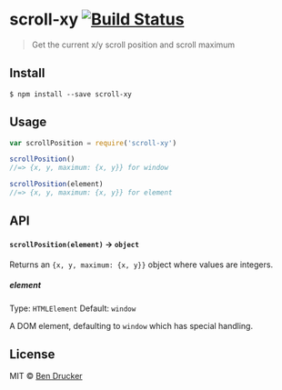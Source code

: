 # scroll-xy [![Build Status](https://travis-ci.org/bendrucker/scroll-xy.svg?branch=master)](https://travis-ci.org/bendrucker/scroll-xy)

> Get the current x/y scroll position and scroll maximum


## Install

```
$ npm install --save scroll-xy
```


## Usage

```js
var scrollPosition = require('scroll-xy')

scrollPosition()
//=> {x, y, maximum: {x, y}} for window

scrollPosition(element)
//=> {x, y, maximum: {x, y}} for element
```

## API

#### `scrollPosition(element)` -> `object`

Returns an `{x, y, maximum: {x, y}}` object where values are integers.

##### element

Type: `HTMLElement`
Default: `window`

A DOM element, defaulting to `window` which has special handling.

## License

MIT © [Ben Drucker](http://bendrucker.me)
